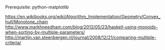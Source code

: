 Prerequisite: python-matplotlib

https://en.wikibooks.org/wiki/Algorithm_Implementation/Geometry/Convex_hull/Monotone_chain
http://www.markhneedham.com/blog/2012/05/23/haskell-using-monoids-when-sorting-by-multiple-parameters/
http://martijn.van.steenbergen.nl/journal/2008/12/21/comparing-multiple-criteria/